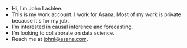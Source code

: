 - Hi, I’m John Lashlee.
- This is my work account. I work for Asana. Most of my work is private because it's for my job.
- I’m interested in causal inference and forecasting.
- I’m looking to collaborate on data science.
- Reach me at johnl@asana.com.

<!---
john-asana/john-asana is a ✨ special ✨ repository because its `README.md` (this file) appears on your GitHub profile.
You can click the Preview link to take a look at your changes.
--->
